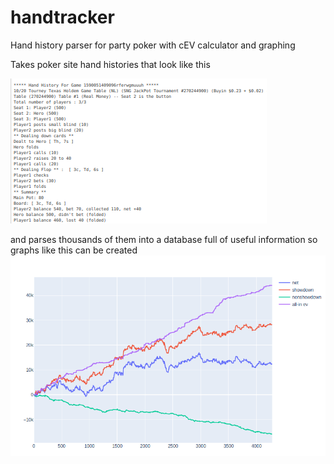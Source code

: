 # handtracker
Hand history parser for party poker with cEV calculator and graphing

Takes poker site hand histories that look like this

![hand history .txt format](hh.png)	





and parses thousands of them into a database full of useful information so graphs like this can be created
![winnings in chips](graph.png)	
